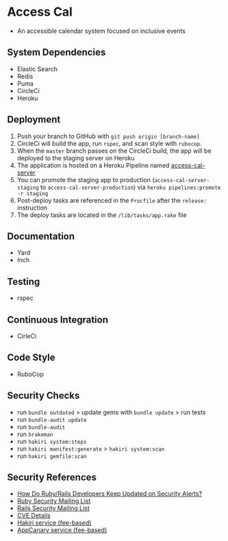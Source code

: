 # Access Cal

* An accessible calendar system focused on inclusive events

## System Dependencies

* Elastic Search
* Redis
* Puma
* CircleCi
* Heroku

## Deployment

1. Push your branch to GitHub with `git push origin [branch-name]`
1. CircleCi will build the app, run `rspec`, and scan style with `rubocop`.
1. When the `master` branch passes on the CircleCi build, the app will be deployed to the staging server on Heroku
1. The application is hosted on a Heroku Pipeline named [access-cal-server](https://dashboard.heroku.com/pipelines/a3d041fe-dcf6-41b1-9cb4-7849b6f09202)
1. You can promote the staging app to production (`access-cal-server-staging` to `access-cal-server-production`) via `heroku pipelines:promote -r staging`
1. Post-deploy tasks are referenced in the `Procfile` after the `release:` instruction
1. The deploy tasks are located in the `/lib/tasks/app.rake` file

## Documentation

* Yard
* Inch

## Testing

* rspec

## Continuous Integration

* CirleCi

## Code Style

* RuboCop

## Security Checks

* run `bundle outdated` > update gems with `bundle update` > run tests
* run `bundle-audit update`
* run `bundle-audit`
* run `brakeman`
* run `hakiri system:steps`
* run `hakiri manifest:generate` > `hakiri system:scan`
* run `hakiri gemfile:scan`

## Security References

* [How Do Ruby/Rails Developers Keep Updated on Security Alerts?](http://gavinmiller.io/2015/staying-up-to-date-with-security-alerts/)
* [Ruby Security Mailing List](https://groups.google.com/forum/#!forum/ruby-security-ann)
* [Rails Security Mailing List](https://groups.google.com/forum/?fromgroups#!forum/rubyonrails-security)
* [CVE Details](https://www.cvedetails.com/)
* [Hakiri service (fee-based)](https://hakiri.io/)
* [AppCanary service (fee-based)](https://appcanary.com/)

